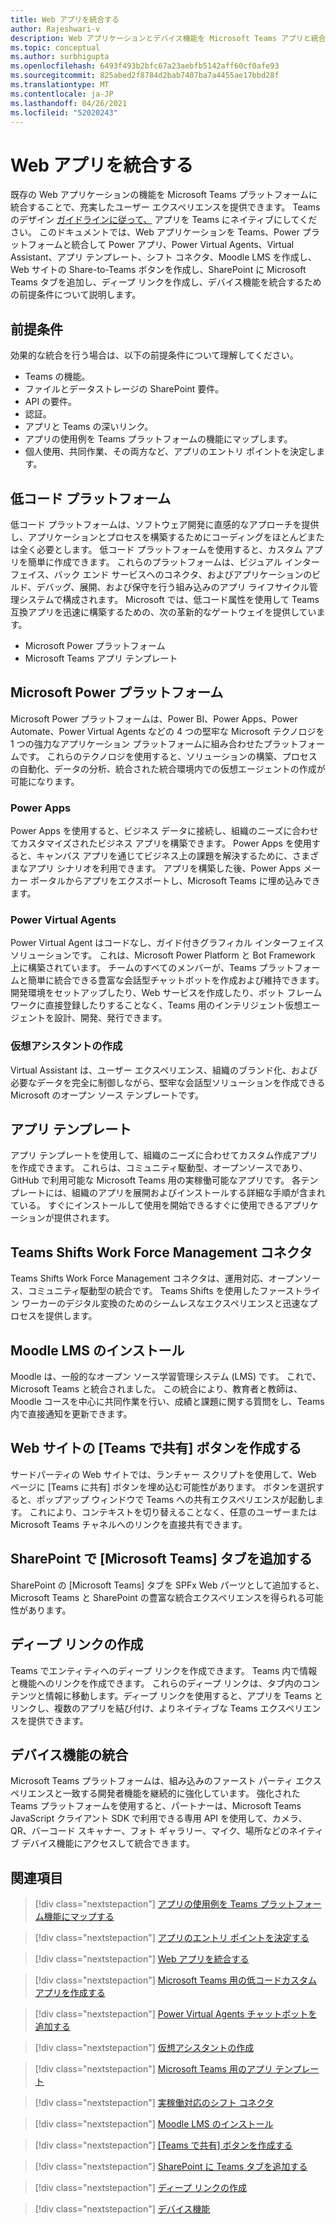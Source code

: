 ```yaml
---
title: Web アプリを統合する
author: Rajeshwari-v
description: Web アプリケーションとデバイス機能を Microsoft Teams アプリと統合する概要。
ms.topic: conceptual
ms.author: surbhigupta
ms.openlocfilehash: 6493f493b2bfc67a23aebfb5142aff60cf0afe93
ms.sourcegitcommit: 825abed2f8784d2bab7407ba7a4455ae17bbd28f
ms.translationtype: MT
ms.contentlocale: ja-JP
ms.lasthandoff: 04/26/2021
ms.locfileid: "52020243"
---
```

# <a name="integrate-web-apps"></a>Web アプリを統合する

既存の Web アプリケーションの機能を Microsoft Teams プラットフォームに統合することで、充実したユーザー エクスペリエンスを提供できます。 Teams のデザイン [ガイドラインに従って、](~/concepts/design/understand-use-cases.md) アプリを Teams にネイティブにしてください。
このドキュメントでは、Web アプリケーションを Teams、Power プラットフォームと統合して Power アプリ、Power Virtual Agents、Virtual Assistant、アプリ テンプレート、シフト コネクタ、Moodle LMS を作成し、Web サイトの Share-to-Teams ボタンを作成し、SharePoint に Microsoft Teams タブを追加し、ディープ リンクを作成し、デバイス機能を統合するための前提条件について説明します。

## <a name="prerequisites"></a>前提条件   

効果的な統合を行う場合は、以下の前提条件について理解してください。
* Teams の機能。 
* ファイルとデータストレージの SharePoint 要件。
* API の要件。
* 認証。
* アプリと Teams の深いリンク。
* アプリの使用例を Teams プラットフォームの機能にマップします。
* 個人使用、共同作業、その両方など、アプリのエントリ ポイントを決定します。

## <a name="low-code-platforms"></a>低コード プラットフォーム

低コード プラットフォームは、ソフトウェア開発に直感的なアプローチを提供し、アプリケーションとプロセスを構築するためにコーディングをほとんどまたは全く必要とします。 低コード プラットフォームを使用すると、カスタム アプリを簡単に作成できます。 これらのプラットフォームは、ビジュアル インターフェイス、バック エンド サービスへのコネクタ、およびアプリケーションのビルド、デバッグ、展開、および保守を行う組み込みのアプリ ライフサイクル管理システムで構成されます。 Microsoft では、低コード属性を使用して Teams 互換アプリを迅速に構築するための、次の革新的なゲートウェイを提供しています。
* Microsoft Power プラットフォーム
* Microsoft Teams アプリ テンプレート

## <a name="microsoft-power-platform"></a>Microsoft Power プラットフォーム

Microsoft Power プラットフォームは、Power BI、Power Apps、Power Automate、Power Virtual Agents などの 4 つの堅牢な Microsoft テクノロジを 1 つの強力なアプリケーション プラットフォームに組み合わせたプラットフォームです。 これらのテクノロジを使用すると、ソリューションの構築、プロセスの自動化、データの分析、統合された統合環境内での仮想エージェントの作成が可能になります。

### <a name="power-apps"></a>Power Apps

Power Apps を使用すると、ビジネス データに接続し、組織のニーズに合わせてカスタマイズされたビジネス アプリを構築できます。 Power Apps を使用すると、キャンバス アプリを通じてビジネス上の課題を解決するために、さまざまなアプリ シナリオを利用できます。 アプリを構築した後、Power Apps メーカー ポータルからアプリをエクスポートし、Microsoft Teams に埋め込みできます。

### <a name="power-virtual-agents"></a>Power Virtual Agents

Power Virtual Agent はコードなし、ガイド付きグラフィカル インターフェイス ソリューションです。 これは、Microsoft Power Platform と Bot Framework 上に構築されています。 チームのすべてのメンバーが、Teams プラットフォームと簡単に統合できる豊富な会話型チャットボットを作成および維持できます。 開発環境をセットアップしたり、Web サービスを作成したり、ボット フレームワークに直接登録したりすることなく、Teams 用のインテリジェント仮想エージェントを設計、開発、発行できます。

### <a name="create-virtual-assistant"></a>仮想アシスタントの作成

Virtual Assistant は、ユーザー エクスペリエンス、組織のブランド化、および必要なデータを完全に制御しながら、堅牢な会話型ソリューションを作成できる Microsoft のオープン ソース テンプレートです。 

## <a name="app-templates"></a>アプリ テンプレート

アプリ テンプレートを使用して、組織のニーズに合わせてカスタム作成アプリを作成できます。 これらは、コミュニティ駆動型、オープンソースであり、GitHub で利用可能な Microsoft Teams 用の実稼働可能なアプリです。 各テンプレートには、組織のアプリを展開およびインストールする詳細な手順が含まれている。 すぐにインストールして使用を開始できるすぐに使用できるアプリケーションが提供されます。 

## <a name="teams-shifts-work-force-management-connectors"></a>Teams Shifts Work Force Management コネクタ

Teams Shifts Work Force Management コネクタは、運用対応、オープンソース、コミュニティ駆動型の統合です。 Teams Shifts を使用したファーストライン ワーカーのデジタル変換のためのシームレスなエクスペリエンスと迅速なプロセスを提供します。

## <a name="install-moodle-lms"></a>Moodle LMS のインストール

Moodle は、一般的なオープン ソース学習管理システム (LMS) です。 これで、Microsoft Teams と統合されました。 この統合により、教育者と教師は、Moodle コースを中心に共同作業を行い、成績と課題に関する質問をし、Teams 内で直接通知を更新できます。

## <a name="create-a-share-to-teams-button-for-your-website"></a>Web サイトの [Teams で共有] ボタンを作成する

サードパーティの Web サイトでは、ランチャー スクリプトを使用して、Web ページに [Teams に共有] ボタンを埋め込む可能性があります。 ボタンを選択すると、ポップアップ ウィンドウで Teams への共有エクスペリエンスが起動します。 これにより、コンテキストを切り替えることなく、任意のユーザーまたは Microsoft Teams チャネルへのリンクを直接共有できます。

## <a name="add-a-microsoft-teams-tab-in-sharepoint"></a>SharePoint で [Microsoft Teams] タブを追加する

SharePoint の [Microsoft Teams] タブを SPFx Web パーツとして追加すると、Microsoft Teams と SharePoint の豊富な統合エクスペリエンスを得られる可能性があります。 

## <a name="create-deep-link"></a>ディープ リンクの作成

Teams でエンティティへのディープ リンクを作成できます。 Teams 内で情報と機能へのリンクを作成できます。 これらのディープ リンクは、タブ内のコンテンツと情報に移動します。ディープ リンクを使用すると、アプリを Teams とリンクし、複数のアプリを結び付け、よりネイティブな Teams エクスペリエンスを提供できます。

## <a name="integrate-device-capabilities"></a>デバイス機能の統合

Microsoft Teams プラットフォームは、組み込みのファースト パーティ エクスペリエンスと一致する開発者機能を継続的に強化しています。 強化された Teams プラットフォームを使用すると、パートナーは、Microsoft Teams JavaScript クライアント SDK で利用できる専用 API を使用して、カメラ、QR、バーコード スキャナー、フォト ギャラリー、マイク、場所などのネイティブ デバイス機能にアクセスして統合できます。 

## <a name="see-also"></a>関連項目

> [!div class="nextstepaction"]
> [アプリの使用例を Teams プラットフォーム機能にマップする](~/concepts/design/map-use-cases.md)

> [!div class="nextstepaction"]
> [アプリのエントリ ポイントを決定する](~/concepts/extensibility-points.md)

> [!div class="nextstepaction"]
> [Web アプリを統合する](~/samples/integrating-web-apps.md)

> [!div class="nextstepaction"]
> [Microsoft Teams 用の低コードカスタム アプリを作成する](~/samples/teams-low-code-solutions.md)

> [!div class="nextstepaction"]
> [Power Virtual Agents チャットボットを追加する](~/bots/how-to/add-power-virtual-agents-bot-to-teams.md)

> [!div class="nextstepaction"]
> [仮想アシスタントの作成](~/samples/virtual-assistant.md)

> [!div class="nextstepaction"]
> [Microsoft Teams 用のアプリ テンプレート](~/samples/app-templates.md)

> [!div class="nextstepaction"]
> [実稼働対応のシフト コネクタ](~/samples/shifts-wfm-connectors.md)

> [!div class="nextstepaction"]
> [Moodle LMS のインストール](~/resources/moodleinstructions.md)

> [!div class="nextstepaction"]
> [[Teams で共有] ボタンを作成する](~/concepts/build-and-test/share-to-teams.md)

> [!div class="nextstepaction"]
> [SharePoint に Teams タブを追加する](~/tabs/how-to/tabs-in-sharepoint.md)

> [!div class="nextstepaction"]
> [ディープ リンクの作成](~/concepts/build-and-test/deep-links.md)

> [!div class="nextstepaction"]
> [デバイス機能](~/concepts/device-capabilities/device-capabilities-overview.md)
